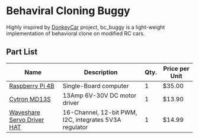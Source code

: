 # Behaviral Cloning Buggy
Highly inspired by [DonkeyCar](https://www.donkeycar.com/) project,
bc_buggy is a light-weight implementation of behavioral clone on modified RC cars.

## Part List
| Name | Description | Qty. | Price per Unit |
| ------------- | ------------- | ------------- | ------------- |
| [Raspberry Pi 4B](https://www.raspberrypi.com/products/raspberry-pi-4-model-b/) | Single-Board computer  | 1 | $35.00 |
| [Cytron MD13S](https://www.cytron.io/p-13amp-6v-30v-dc-motor-driver) | 13Amp 6V-30V DC motor driver | 1 | $13.90 |
| [Waveshare Servo Driver HAT](https://www.waveshare.com/servo-driver-hat.htm) | 16-Channel, 12-bit PWM, I2C, integrates 5V3A regulator | 1 | $14.99 |
